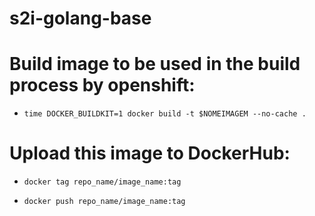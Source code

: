 # s2i-golang-base

# Build image to be used in the build process by openshift:

* `time DOCKER_BUILDKIT=1 docker build -t $NOMEIMAGEM --no-cache . `

# Upload this image to DockerHub:

* `docker tag repo_name/image_name:tag `

* `docker push repo_name/image_name:tag `
